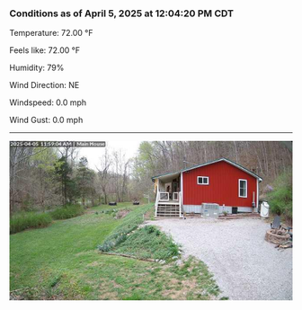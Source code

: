### Conditions as of April 5, 2025 at 12:04:20 PM CDT 

Temperature: 72.00 &deg;F

Feels like: 72.00 &deg;F

Humidity: 79%

Wind Direction: NE

Windspeed: 0.0 mph

Wind Gust: 0.0 mph

---

<img src="./images/latest.jpeg"/>


